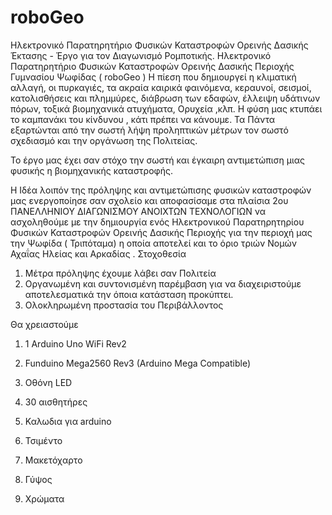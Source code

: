 # roboGeo
Ηλεκτρονικό Παρατηρητήριο Φυσικών Καταστροφών Ορεινής Δασικής Έκτασης - Έργο για τον Διαγωνισμό Ρομποτικής. 
Ηλεκτρονικό Παρατηρητήριο Φυσικών Καταστροφών Ορεινής Δασικής Περιοχής Γυμνασίου Ψωφίδας ( roboGeo )
Η πίεση που δημιουργεί η κλιματική αλλαγή, οι πυρκαγιές, τα ακραία καιρικά φαινόμενα, κεραυνοί,  σεισμοί, κατολισθήσεις και πλημμύρες, διάβρωση των εδαφών, έλλειψη υδάτινων πόρων, τοξικά βιομηχανικά ατυχήματα, Ορυχεία ,κλπ.  Η φύση μας  κτυπάει το καμπανάκι του κίνδυνου , κάτι πρέπει να κάνουμε.
Τα Πάντα εξαρτώνται από την σωστή  λήψη προληπτικών μέτρων τον σωστό σχεδιασμό και την οργάνωση της Πολιτείας.

Το έργο μας έχει σαν στόχο  την σωστή και έγκαιρη αντιμετώπιση μιας φυσικής η βιομηχανικής καταστροφής.

Η Ιδέα λοιπόν της πρόληψης και αντιμετώπισης φυσικών καταστροφών  μας ενεργοποίησε σαν σχολείο και αποφασίσαμε στα πλαίσια  2ου ΠΑΝΕΛΛΗΝΙΟΥ ΔΙΑΓΩΝΙΣΜΟΥ ΑΝΟΙΧΤΩΝ ΤΕΧΝΟΛΟΓΙΩΝ να ασχοληθούμε με την δημιουργία ενός Ηλεκτρονικού Παρατηρητηρίου Φυσικών Καταστροφών Ορεινής Δασικής Περιοχής για την περιοχή μας την Ψωφίδα ( Τριπόταμα) η οποία αποτελεί και το όριο τριών Νομών Αχαΐας Ηλείας και Αρκαδίας .
Στοχοθεσία
1) Μέτρα  πρόληψης έχουμε  λάβει σαν Πολιτεία
2) Οργανωμένη και συντονισμένη παρέμβαση  για να διαχειριστούμε αποτελεσματικά την όποια κατάσταση προκύπτει.
3) Ολοκληρωμένη προστασία του Περιβάλλοντος


Θα χρειαστούμε
1) 1 Arduino Uno WiFi Rev2
2) Funduino Mega2560 Rev3 (Arduino Mega Compatible)

3) Οθόνη LED
4) 30 αισθητήρες
5) Καλωδια για arduino
6) Τσιμέντο
7) Μακετόχαρτο
8) Γύψος
9) Χρώματα




